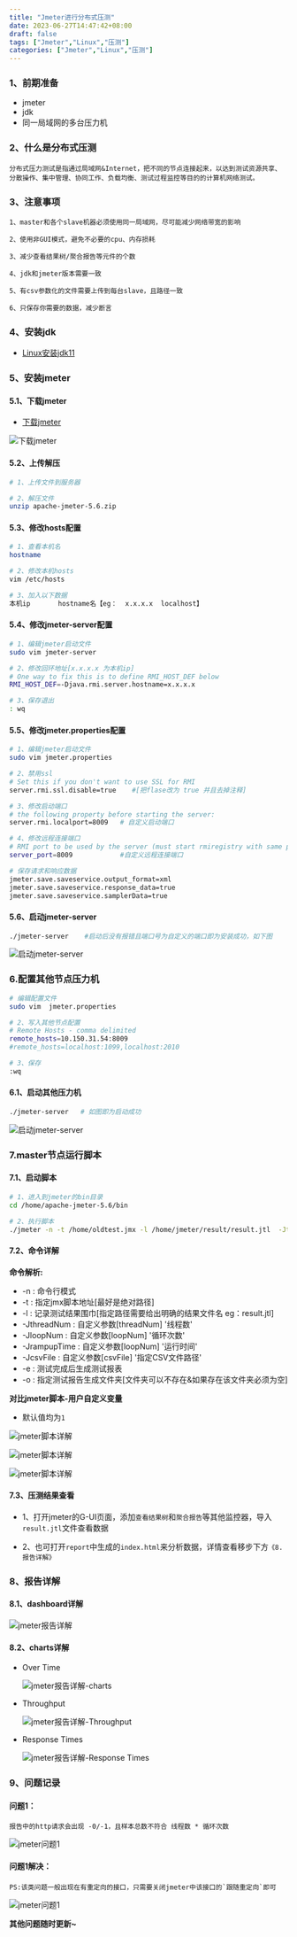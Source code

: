 ```yaml
---
title: "Jmeter进行分布式压测"
date: 2023-06-27T14:47:42+08:00
draft: false
tags: ["Jmeter","Linux","压测"]
categories: ["Jmeter","Linux","压测"]
---
```


### 1、前期准备
- jmeter
- jdk
- 同一局域网的多台压力机


### 2、什么是分布式压测
```text
分布式压力测试是指通过局域网&Internet，把不同的节点连接起来，以达到测试资源共享、分散操作、集中管理、协同工作、负载均衡、测试过程监控等目的的计算机网络测试。
```

### 3、注意事项
```text
1、master和各个slave机器必须使用同一局域网，尽可能减少网络带宽的影响

2、使用非GUI模式，避免不必要的cpu、内存损耗

3、减少查看结果树/聚合报告等元件的个数

4、jdk和jmeter版本需要一致

5、有csv参数化的文件需要上传到每台slave，且路径一致

6、只保存你需要的数据，减少断言
```

### 4、安装jdk

- [Linux安装jdk11](https://cywhat.cn/Linux%E5%AE%89%E8%A3%85jdk11/)

### 5、安装jmeter
#### 5.1、下载jmeter

- [下载jmeter](https://jmeter.apache.org/download_jmeter.cgi)

![下载jmeter](/img/img82.png)

#### 5.2、上传解压
```bash
# 1、上传文件到服务器

# 2、解压文件
unzip apache-jmeter-5.6.zip
```

#### 5.3、修改hosts配置
```bash
# 1、查看本机名
hostname

# 2、修改本机hosts
vim /etc/hosts

# 3、加入以下数据
本机ip       hostname名【eg：  x.x.x.x  localhost】
```

#### 5.4、修改jmeter-server配置
```bash
# 1、编辑jmeter启动文件
sudo vim jmeter-server

# 2、修改回环地址[x.x.x.x 为本机ip]
# One way to fix this is to define RMI_HOST_DEF below
RMI_HOST_DEF=-Djava.rmi.server.hostname=x.x.x.x

# 3、保存退出
: wq
```

#### 5.5、修改jmeter.properties配置
```bash
# 1、编辑jmeter启动文件
sudo vim jmeter.properties

# 2、禁用ssl
# Set this if you don't want to use SSL for RMI
server.rmi.ssl.disable=true    #[把flase改为 true 并且去掉注释]

# 3、修改启动端口
# the following property before starting the server:
server.rmi.localport=8009   # 自定义启动端口

# 4、修改远程连接端口
# RMI port to be used by the server (must start rmiregistry with same port)
server_port=8009            #自定义远程连接端口

# 保存请求和响应数据
jmeter.save.saveservice.output_format=xml
jmeter.save.saveservice.response_data=true
jmeter.save.saveservice.samplerData=true
```


#### 5.6、启动jmeter-server
```bash
./jmeter-server    #启动后没有报错且端口号为自定义的端口即为安装成功，如下图
```
![启动jmeter-server](/img/img83.png)



### 6.配置其他节点压力机
```bash
# 编辑配置文件
sudo vim  jmeter.properties 

# 2、写入其他节点配置
# Remote Hosts - comma delimited
remote_hosts=10.150.31.54:8009
#remote_hosts=localhost:1099,localhost:2010

# 3、保存
:wq
```

#### 6.1、启动其他压力机
```bash
./jmeter-server   # 如图即为启动成功
```
![启动jmeter-server](/img/img88.png)


### 7.master节点运行脚本
#### 7.1、启动脚本
```bash
# 1、进入到jmeter的bin目录
cd /home/apache-jmeter-5.6/bin

# 2、执行脚本
./jmeter -n -t /home/oldtest.jmx -l /home/jmeter/result/result.jtl  -JthreadNum=20 -JloopNum=1 -JrampupTime=1 -JcsvFile=/home/login-user.csv  -e   -o  /home/jmeter/report/
```

#### 7.2、命令详解

**命令解析:**
- -n : 命令行模式
- -t : 指定jmx脚本地址[最好是绝对路径]
- -l : 记录测试结果围巾[指定路径需要给出明确的结果文件名 eg：result.jtl]
- -JthreadNum :   自定义参数[threadNum]    '线程数'
- -JloopNum :     自定义参数[loopNum]      '循环次数'
- -JrampupTime :  自定义参数[loopNum]      '运行时间'
- -JcsvFile :     自定义参数[csvFile]      '指定CSV文件路径'
- -e : 测试完成后生成测试报表
- -o : 指定测试报告生成文件夹[文件夹可以不存在&如果存在该文件夹必须为空]

**对比jmeter脚本-用户自定义变量**

- 默认值均为`1`

![jmeter脚本详解](/img/img89.png)

![jmeter脚本详解](/img/img90.png)

![jmeter脚本详解](/img/img91.png)


#### 7.3、压测结果查看

- 1、打开jmeter的G-UI页面，添加`查看结果树`和`聚合报告`等其他监控器，导入`result.jtl`文件查看数据

- 2、也可打开`report`中生成的`index.html`来分析数据，详情查看移步下方`《8.报告详解》`


### 8、报告详解
#### 8.1、dashboard详解

![jmeter报告详解](/img/img84.png)


#### 8.2、charts详解
- Over Time

    ![jmeter报告详解-charts](/img/img85.png)

- Throughput
    
    ![jmeter报告详解-Throughput](/img/img86.png)

- Response Times

    ![jmeter报告详解-Response Times](/img/img87.png)



### 9、问题记录
#### 问题1：
```text
报告中的http请求会出现 -0/-1，且样本总数不符合 线程数 * 循环次数
```
![jmeter问题1](/img/img93.png)

#### 问题1解决：
```text
PS:该类问题一般出现在有重定向的接口，只需要关闭jmeter中该接口的`跟随重定向`即可
```
![jmeter问题1](/img/img92.png)


**其他问题随时更新~**